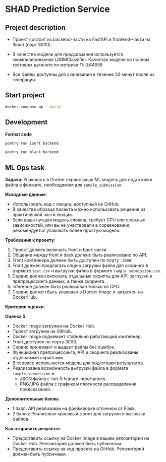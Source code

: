# SHAD Prediction Service
## Project description
* Проект состоит из backend-части на FastAPI и frontend-части на React (порт 3000).

* В качестве модели для предсказания используется скомпилированная LGBMClassifier. 
Качество модели на полном тестовом датасете по метрике f1: 0.64959

* Все файлы доступны для скачивания в течение 30 минут после их генерации.

## Start project
```bash
docker-compose up --build
```
## Development
**Format code**
```bash 
poetry run isort backend
```
```bash
poetry run black backend
```

## ML Ops task

**Задача**: Упаковать в Docker сервис вашу ML модель для подготовки файла в формате, необходимом для `sample_submission`.

**Исходные данные**:
- Использовать код с лекции, доступный на GitHub.
- В качестве образца проекта можно использовать решение из практической части лекции.
- Если ваша лучшая модель сложна, требует GPU или сложных зависимостей, или вы не участвовали в соревновании, рекомендуется упаковать более простую модель.

**Требования к проекту**:
1. Проект должен включать front и back части.
2. Общение между front и back должно быть реализовано по API.
3. Front контейнера должен быть доступен по порту `:3000`.
4. Front должен предлагать опцию загрузки файла для скоринга в формате `test.csv` и выгрузки файла в формате `sample_submission.csv`.
5. Сервис должен включать отдельные скрипты для API, загрузки и препроцессинга данных, а также скоринга.
6. Inference должен быть реализован только на CPU.
7. Сервис должен быть упакован в Docker Image и загружен на DockerHub.

**Критерии оценки**:

**Оценка 5**:
- Docker image загружен на Docker Hub.
- Проект загружен на GitHub.
- Docker image поднимает стабильно работающий контейнер.
- Front доступен по порту 3000.
- Сервис принимает и выдает файлы без ошибок.
- Функционал препроцессинга, API и скоринга реализованы отдельными скриптами.
- В сервисе используется модель для подготовки результатов.
- Реализована возможность выгрузки файла в формате `sample_submission` и:
  - JSON файла с топ-5 feature importances.
  - PNG/JPG файла с графиком плотности распределения предсказаний.

**Дополнительные баллы**:
- 1 балл: API реализован на фреймворке отличном от Flask.
- 2 балла: Реализован красивый фронт для загрузки и выгрузки файлов.

**Как отправить результат**:
- Предоставить ссылку на Docker Image в вашем репозитории на Docker Hub. Репозиторий должен быть публичным.
- Предоставить ссылку на код проекта на GitHub. Репозиторий должен быть публичным.
